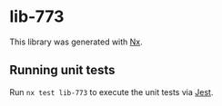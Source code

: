 # lib-773

This library was generated with [Nx](https://nx.dev).

## Running unit tests

Run `nx test lib-773` to execute the unit tests via [Jest](https://jestjs.io).
